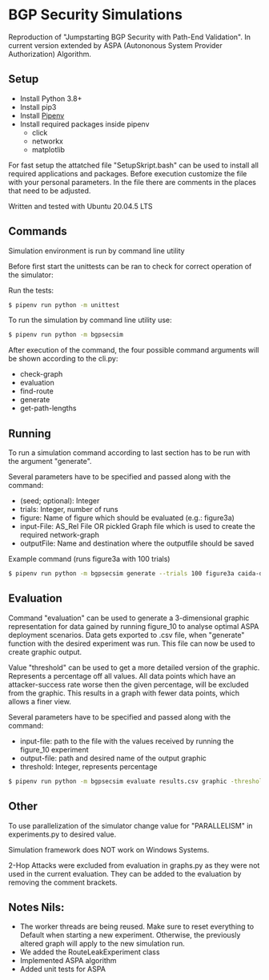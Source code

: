 # BGP Security Simulations

Reproduction of "Jumpstarting BGP Security with Path-End Validation".
In current version extended by ASPA (Autononous System Provider Authorization) Algorithm.

## Setup

- Install Python 3.8+
- Install pip3 
- Install [Pipenv](https://pipenv.pypa.io/en/latest/)
- Install required packages inside pipenv
  - click
  - networkx
  - matplotlib

For fast setup the attatched file "SetupSkript.bash" can be used to install all required applications and packages. Before execution customize the file with your personal parameters. In the file there are comments in the places that need to be adjusted.

Written and tested with Ubuntu 20.04.5 LTS

## Commands
Simulation environment is run by command line utility

Before first start the unittests can be ran to check for correct operation of the simulator:


Run the tests:

```bash
$ pipenv run python -m unittest
```

To run the simulation by command line utility use:

```bash
$ pipenv run python -m bgpsecsim
```

After execution of the command, the four possible command arguments will be shown according to the cli.py:
- check-graph
- evaluation
- find-route
- generate
- get-path-lengths


## Running

To run a simulation command according to last section has to be run with the argument "generate".

Several parameters have to be specified and passed along with the command:
- (seed; optional): Integer
- trials: Integer, number of runs
- figure: Name of figure which should be evaluated (e.g.: figure3a)
- input-File: AS_Rel File OR pickled Graph file which is used to create the required network-graph
- outputFile: Name and destination where the outputfile should be saved

Example command (runs figure3a with 100 trials)
```bash
$ pipenv run python -m bgpsecsim generate --trials 100 figure3a caida-data/20221101.as-rel.txt outputs/figure3a_100trials
```

## Evaluation

Command "evaluation" can be used to generate a 3-dimensional graphic representation for data gained by running figure_10 to analyse optimal ASPA deployment scenarios.
Data gets exported to .csv file, when "generate" function with the desired experiment was run. 
This file can now be used to create graphic output.

Value "threshold" can be used to get a more detailed version of the graphic. Represents a percentage off all values.
All data points which have an attacker-success rate worse then the given percentage, will be excluded from the graphic.
This results in a graph with fewer data points, which allows a finer view.

Several parameters have to be specified and passed along with the command:
- input-file: path to the file with the values received by running the figure_10 experiment
- output-file: path and desired name of the output graphic
- threshold: Integer, represents percentage

```bash
$ pipenv run python -m bgpsecsim evaluate results.csv graphic -threshold 15
```


## Other
To use parallelization of the simulator change value for "PARALLELISM" in experiments.py to desired value.

Simulation framework does NOT work on Windows Systems.

2-Hop Attacks were excluded from evaluation in graphs.py as they were not used in the current evaluation.
They can be added to the evaluation by removing the comment brackets.




## Notes Nils:
- The worker threads are being reused. Make sure to reset everything to Default when starting a new experiment. Otherwise, the previously altered graph will apply to the new simulation run.
- We added the RouteLeakExperiment class
- Implemented ASPA algorithm
- Added unit tests for ASPA

